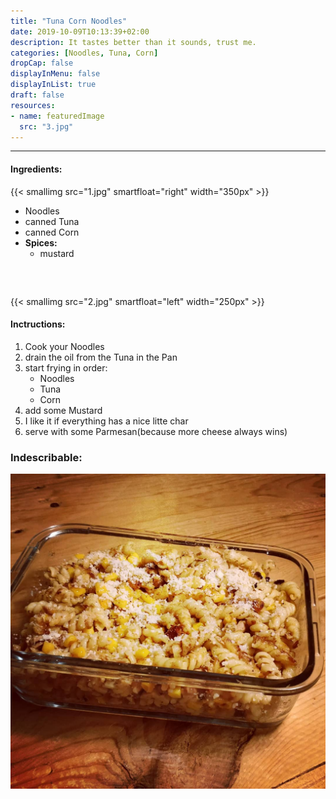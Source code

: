 ```yaml
---
title: "Tuna Corn Noodles"
date: 2019-10-09T10:13:39+02:00
description: It tastes better than it sounds, trust me.
categories: [Noodles, Tuna, Corn]
dropCap: false
displayInMenu: false
displayInList: true
draft: false
resources:
- name: featuredImage
  src: "3.jpg"
---
```


----

#### Ingredients:

{{< smallimg src="1.jpg" smartfloat="right" width="350px" >}}

* Noodles
* canned Tuna
* canned Corn
* **Spices:**
	* mustard

<div style="clear: both;height: 32px;">&nbsp;</div>

{{< smallimg src="2.jpg" smartfloat="left" width="250px" >}}

#### Inctructions:
1. Cook your Noodles
2. drain the oil from the Tuna in the Pan
3. start frying in order:
	* Noodles
	* Tuna
	* Corn
4. add some Mustard
5. I like it if everything has a nice litte char
6. serve with some Parmesan(because more cheese always wins)

### Indescribable:
![finished](3.jpg)